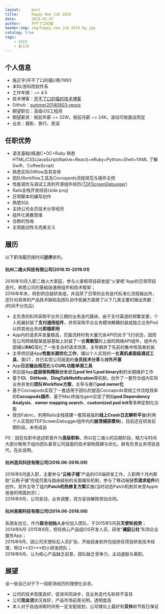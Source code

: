 ```yaml
---
layout:     post
title:      Happy New Job 2019
date:       2019-01-07
author:     开不了口的猫
header-img: img/happy_new_job_2019_bg.jpg
catalog: true
tags:
    - 2019
    - 新工作
---
```


## 个人信息
* 施正宇(开不了口的猫)/男/1993
* 本科/浙科院软件系
* 工作年限：~> 4.5
* 技术博客：[开不了口的猫的技术博客](http://silentcat.top)
* Github：[summer20140803-repos](https://github.com/summer20140803)
* 期望职位：高级iOS工程师
* 期望薪资：税前年薪 ~> 32W，税前月薪 ~> 24K，波动可依面谈而定
* 业余：摄影、旅行、民谣

## 任职优势
* 语言基础(精通C+OC+Ruby 熟悉HTML/CSS/JavaScript(Native+React)+eRuby+Python+Shell+YAML 了解Swift、CoffeeScript)
* 熟悉实际Gitflow及其变体
* 团队Workflow工具及Cocoapods流程规范与插件主控
* 性能调优与调试工具的开源组件经历([TDFScreenDebugger](https://github.com/summer20140803/TDFScreenDebugger))
* Rails全栈开发经验(side proj)
* 日常脚本的编写创作 
* 熟悉SQL
* 主持公司全员技术分享经历
* 组件化离散思维
* 合群的性格
* 主观能动性与完美主义

## 履历
以下职场履历按时间**逆序**排列。
#### 杭州二维火科技有限公司(2016.10-2019.01)
2016年10月入职二维火大家庭，参与火掌柜项目研发组“火掌柜”App的日常项目迭代，熟悉公司的基础层通用组件和技术框架；<br>
2016年年末，转到供应链研发组，并且除了日常的业务迭代标准化流程输出外，还针对具体的产品技术缺陷及团队协作拓展方面做了以下几类主要的输出贡献：(时间不分先后)
* 主负责的B2B采购平台共三期的业务迭代跟进，由于支付渠道的频繁变更，个人拓展封装了**支付通用组件**，并将采购平台业务模块解耦封装成独立业务Pod以供其他业务线**即插即用**
* App内的请求并发量极高，页面流转时有大量冗余API仍处于飞行状态，因而在公司网络框架底层基础上封装了一套**离散型**的上层的网络API组件，组件内部辅以**RAC**简化了一些复杂的请求场景，主导摒弃了先前的集中性简单封装
* 主导供应链App**性能长期优化工作**，辅以个人实现的一套**真机桌面级调试工具**，类GT，并已实现公司层面的**全员技术分享**与**对外开源**
* App**日志输出规范化**与**CURL功能单测工具**
* 供应链App**底层架构精拆分**重塑及**pod lint**与**pod binary**制的长期维护工作
* 基于**CI**、**GitHook**、**DingTalkNotification**等机制，创作了一套符合组内实际业务并发的**团队Workflow方案**，主导与推行**pod owner化**
* 基于Cocoapods实现了一套适用于团队的提高Cocoapods常规工作流程效率的**Cocoapods插件**，基于Mac终端与gem实现了例如**pod Dependency Analysis**、**owner mapping search**、**customized pod init**等多种定制化功能
* 效仿Fabric，利用Rails全栈搭建一套简易版的**线上Crash日志解析平台**(利用个人实现的TDFScreenDebugger组件内的**崩溃捕获模块**)，目前还在研发前期阶段，未有成品

PS：因在任职中途述职晋升为**高级职称**，所以在二维火的后期阶段，精力与时间大部分聚焦于组内团队甚至公司层面的技术架构搭建与优化，鲜有负责业务项目迭代，在此说明。


#### 杭州造风科技有限公司(2016.06-2016.09)
2016年6月底入职，主要参与“**云格子铺**”产品的iOS端研发工作，入职两个月内帮助“云格子铺”完成页面与路由级别的全面缓存机制，参与了移动端**分页请求组件**的创作，另外主导了组内**Patch的热修复方案**实施(当时动态Patch机制并未受Apple爸爸的明面封杀)；<br>
2016年9月，公司变动，业务调整，双方妥协解除劳动合同。

#### 杭州易阁科技有限公司(2014.06-2016.06)
系朋友创立，作为**联合创始人**身份加入团队，于2015年5月获**天使轮投资**；<br>
2014年6月-2015年6月，担任核心产品组iOS开发人员，研发“**澜庭公社**”B2B企业服务App；<br>
2015年9月，因公司天使轮后人员扩张，开始投身到外包组担任项目研发技术经理，带过**20+**的小研发团队；<br>
2016年6月，认为核心产品缺乏前景，团队缺乏竞争力，主动退股与离职。

## 展望
谈一些自己对于下一段职场经历的理想化诉求。
* 公司的技术氛围良好，促进共同进步，且业务迭代与轮转不盲目
* 公司**现金流**状况良好，产品市场前景光明，透明度高
* 本人对于自由闲暇时间有一定支配规划，公司理论上最好有**双休**和节假日保证